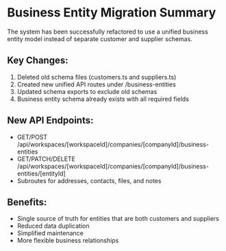 # Business Entity Migration Summary

The system has been successfully refactored to use a unified business entity model instead of separate customer and supplier schemas.

## Key Changes:
1. Deleted old schema files (customers.ts and suppliers.ts)
2. Created new unified API routes under /business-entities
3. Updated schema exports to exclude old schemas
4. Business entity schema already exists with all required fields

## New API Endpoints:
- GET/POST /api/workspaces/[workspaceId]/companies/[companyId]/business-entities
- GET/PATCH/DELETE /api/workspaces/[workspaceId]/companies/[companyId]/business-entities/[entityId]
- Subroutes for addresses, contacts, files, and notes

## Benefits:
- Single source of truth for entities that are both customers and suppliers
- Reduced data duplication
- Simplified maintenance
- More flexible business relationships
